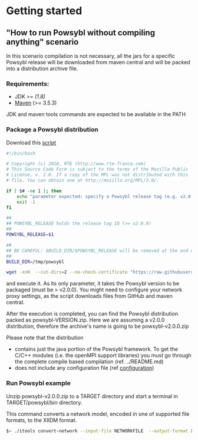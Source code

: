 # Getting started

## "How to run Powsybl without compiling anything" scenario

In this scenario compilation is not necessary, all the jars for a specific Powsybl release will be downloaded from maven central and will be packed into a distribution archive file.

### Requirements:

  * JDK >= *(1.8)*
  * [Maven](https://maven.apache.org/download.cgi) (>= 3.5.3) 

JDK and maven tools commands are expected to be available in the PATH 


### Package a Powsybl distribution
Download this [script](package_powsybl_distribution.sh) 

```bash
#!/bin/bash

# Copyright (c) 2018, RTE (http://www.rte-france.com)
# This Source Code Form is subject to the terms of the Mozilla Public
# License, v. 2.0. If a copy of the MPL was not distributed with this
# file, You can obtain one at http://mozilla.org/MPL/2.0/.

if [ $# -ne 1 ]; then 
    echo "parameter expected: specify a Powsybl release tag (e.g. v2.0.0)"
    exit -1
fi

##
## POWSYBL_RELEASE holds the release tag ID (>= v2.0.0)
##
POWSYBL_RELEASE=$1

##
## BE CAREFUL: $BUILD_DIR/$POWSYBL_RELEASE will be removed at the end of this packaging process.
##
BUILD_DIR=/tmp/powsybl

wget -xnH  --cut-dirs=2 --no-check-certificate "https://raw.githubusercontent.com/powsybl/powsybl-core/$POWSYBL_RELEASE/pom.xml" "https://raw.githubusercontent.com/powsybl/powsybl-core/$POWSYBL_RELEASE/distribution-core/pom.xml" -P $BUILD_DIR && pushd ./ && cd $BUILD_DIR/$POWSYBL_RELEASE/distribution-core && mvn -Dcheckstyle.skip clean install && popd  && cp "$BUILD_DIR/$POWSYBL_RELEASE/distribution-core/target/powsybl.zip" "./powsybl-$POWSYBL_RELEASE.zip" && rm -rf "$BUILD_DIR/$POWSYBL_RELEASE"
```

and execute it. As its only parameter, it takes the Powsybl version to be packaged (must be > v2.0.0).
You might need to configure your network proxy settings, as the script downloads files from GitHub and maven central. 

After the execution is completed, you can find the Powsybl distribution packed as powsybl-VERSION.zip.
Here we are assuming a v2.0.0 distribution, therefore the archive's name is going to be powsybl-v2.0.0.zip

Please note that the distribution

 * contains just the java portion of the Powsybl framework. To get the C/C++ modules (i.e. the openMPI support libraries) you must go through the complete compile based compilation (ref. ../README.md)
 * does not include any configuration file (ref [configuration](configuration/README.md))

### Run Powsybl example
Unzip powsybl-v2.0.0.zip to a TARGET directory and start a terminal in TARGET/powsybl/bin directory.  

This command converts a network model, encoded in one of supported file formats, to the XIIDM format.

```bash
$> ./itools convert-network --input-file NETWORKFILE  --output-format XIIDM --output-file ./network.xiidm 
```
 

